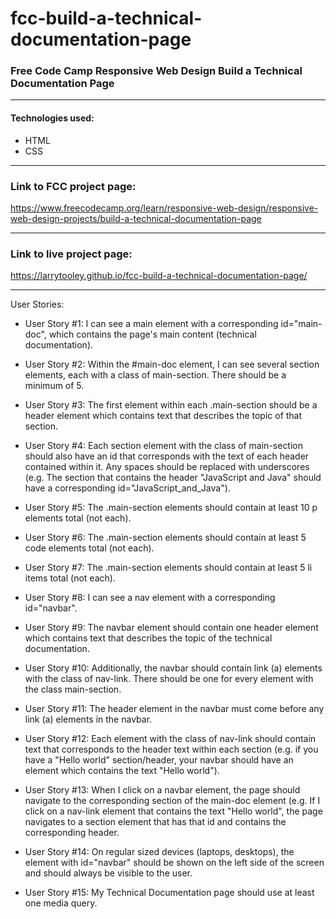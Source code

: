 # fcc-build-a-technical-documentation-page

### Free Code Camp Responsive Web Design Build a Technical Documentation Page

---

#### Technologies used:

* HTML
* CSS

---

### Link to FCC project page:
https://www.freecodecamp.org/learn/responsive-web-design/responsive-web-design-projects/build-a-technical-documentation-page

---

### Link to live project page:
https://larrytooley.github.io/fcc-build-a-technical-documentation-page/

---

User Stories:

* User Story #1: I can see a main element with a corresponding id="main-doc", which contains the page's main content (technical documentation).

* User Story #2: Within the #main-doc element, I can see several section elements, each with a class of main-section. There should be a minimum of 5.
 
* User Story #3: The first element within each .main-section should be a header element which contains text that describes the topic of that section.
 
* User Story #4: Each section element with the class of main-section should also have an id that corresponds with the text of each header contained within it. Any spaces should be replaced with underscores (e.g. The section that contains the header "JavaScript and Java" should have a corresponding id="JavaScript_and_Java").
 
* User Story #5: The .main-section elements should contain at least 10 p elements total (not each).
 
* User Story #6: The .main-section elements should contain at least 5 code elements total (not each).
 
* User Story #7: The .main-section elements should contain at least 5 li items total (not each).
 
* User Story #8: I can see a nav element with a corresponding id="navbar".
 
* User Story #9: The navbar element should contain one header element which contains text that describes the topic of the technical documentation.
 
* User Story #10: Additionally, the navbar should contain link (a) elements with the class of nav-link. There should be one for every element with the class main-section.
 
* User Story #11: The header element in the navbar must come before any link (a) elements in the navbar.
 
* User Story #12: Each element with the class of nav-link should contain text that corresponds to the header text within each section (e.g. if you have a "Hello world" section/header, your navbar should have an element which contains the text "Hello world").
 
* User Story #13: When I click on a navbar element, the page should navigate to the corresponding section of the main-doc element (e.g. If I click on a nav-link element that contains the text "Hello world", the page navigates to a section element that has that id and contains the corresponding header.
 
* User Story #14: On regular sized devices (laptops, desktops), the element with id="navbar" should be shown on the left side of the screen and should always be visible to the user.
 
* User Story #15: My Technical Documentation page should use at least one media query.
